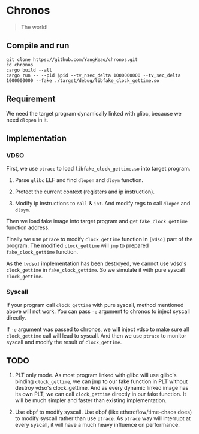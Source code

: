 # Chronos

> The world!

## Compile and run

```
git clone https://github.com/YangKeao/chronos.git
cd chronos
cargo build --all
cargo run -- --pid $pid --tv_nsec_delta 1000000000 --tv_sec_delta 1000000000 --fake ./target/debug/libfake_clock_gettime.so
```

## Requirement

We need the target program dynamically linked with glibc, because we need `dlopen` in it.

## Implementation

### VDSO

First, we use `ptrace` to load `libfake_clock_gettime.so` into target program.

1. Parse `glibc` ELF and find `dlopen` and `dlsym` function.

2. Protect the current context (registers and ip instruction).

3. Modify ip instructions to `call` & `int`. And modify regs to call `dlopen` and `dlsym`.

Then we load fake image into target program and get `fake_clock_gettime` function address.

Finally we use `ptrace` to modify `clock_gettime` function in `[vdso]` part of the program. The modified `clock_gettime` will `jmp` to prepared `fake_clock_gettime` function.

As the `[vdso]` implementation has been destroyed, we cannot use vdso's `clock_gettime` in `fake_clock_gettime`. So we simulate it with pure syscall `clock_gettime`.

### Syscall

If your program call `clock_gettime` with pure syscall, method mentioned above will not work. You can pass `-e` argument to chronos to inject syscall directly.

If `-e` argument was passed to chronos, we will inject vdso to make sure all `clock_gettime` call will lead to syscall. And then we use `ptrace` to monitor syscall and modify the result of `clock_gettime`.

## TODO

1. PLT only mode. As most program linked with glibc will use glibc's binding `clock_gettime`, we can jmp to our fake function in PLT without destroy vdso's clock_gettime. And as every dynamic linked image has its own PLT, we can call `clock_gettime` directly in our fake function. It will be much simpler and faster than existing implementation.

2. Use ebpf to modify syscall. Use ebpf (like ethercflow/time-chaos does) to modify syscall rather than use `ptrace`. As `ptrace` way will interrupt at every syscall, it will have a much heavy influence on performance.

